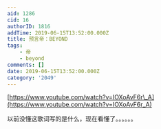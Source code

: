 ```yaml
---
aid: 1286
cid: 16
authorID: 1816
addTime: 2019-06-15T13:52:00.000Z
title: 预言帝：BEYOND
tags:
    - 帝
    - beyond
comments: []
date: 2019-06-15T13:52:00.000Z
category: '2049'
---
```


[https://www.youtube.com/watch?v=IOXoAvF6r\_A](https://www.youtube.com/watch?v=IOXoAvF6r_A)

以前没懂这歌词写的是什么，现在看懂了。。。。。。
